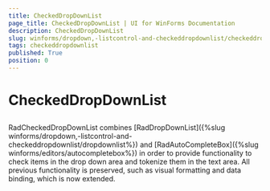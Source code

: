 ```yaml
---
title: CheckedDropDownList
page_title: CheckedDropDownList | UI for WinForms Documentation
description: CheckedDropDownList
slug: winforms/dropdown,-listcontrol-and-checkeddropdownlist/checkeddropdownlist
tags: checkeddropdownlist
published: True
position: 0
---
```


# CheckedDropDownList
 
## 

RadCheckedDropDownList combines [RadDropDownList]({%slug winforms/dropdown,-listcontrol-and-checkeddropdownlist/dropdownlist%}) and [RadAutoCompleteBox]({%slug winforms/editors/autocompletebox%}) in order to provide functionality to check items in the drop down area and tokenize them in the text area. All previous functionality is preserved, such as visual formatting and data binding, which is now extended.
        

